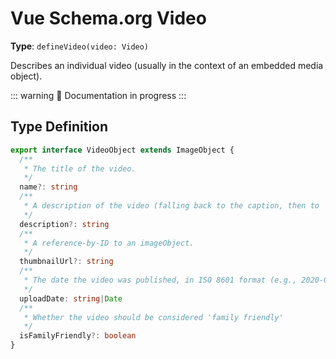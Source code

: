 # Vue Schema.org Video


**Type**: `defineVideo(video: Video)`

Describes an individual video (usually in the context of an embedded media object).

::: warning
🔨 Documentation in progress
:::

## Type Definition

```ts
export interface VideoObject extends ImageObject {
  /**
   * The title of the video.
   */
  name?: string
  /**
   * A description of the video (falling back to the caption, then to 'No description').
   */
  description?: string
  /**
   * A reference-by-ID to an imageObject.
   */
  thumbnailUrl?: string
  /**
   * The date the video was published, in ISO 8601 format (e.g., 2020-01-20).
   */
  uploadDate: string|Date
  /**
   * Whether the video should be considered 'family friendly'
   */
  isFamilyFriendly?: boolean
}
```
